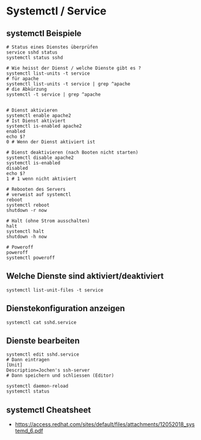 # Systemctl / Service 

## systemctl Beispiele 
```
# Status eines Dienstes überprüfen 
service sshd status 
systemctl status sshd 

# Wie heisst der Dienst / welche Dienste gibt es ? 
systemctl list-units -t service 
# für apache
systemctl list-units -t service | grep ^apache
# die Abkürzung 
systemctl -t service | grep ^apache


# Dienst aktivieren
systemctl enable apache2 
# Ist Dienst aktiviert 
systemctl is-enabled apache2
enabled
echo $?
0 # Wenn der Dienst aktiviert ist 

# Dienst deaktivieren (nach Booten nicht starten)
systemctl disable apache2
systemctl is-enabled 
disabled
echo $?
1 # 1 wenn nicht aktiviert

# Rebooten des Servers
# verweist auf systemctl 
reboot
systemctl reboot
shutdown -r now  

# Halt (ohne Strom ausschalten) 
halt
systemctl halt 
shutdown -h now 

# Poweroff 
poweroff
systemctl poweroff 
```

## Welche Dienste sind aktiviert/deaktiviert 
```
systemctl list-unit-files -t service
```

## Dienstekonfiguration anzeigen 

```
systemctl cat sshd.service 
```

## Dienste bearbeiten 
```
systemctl edit sshd.service 
# Dann eintragen
[Unit]
Description=Jochen's ssh-server 
# Dann speichern und schliessen (Editor) 

systemctl daemon-reload 
systemctl status 
```


## systemctl Cheatsheet 

  * https://access.redhat.com/sites/default/files/attachments/12052018_systemd_6.pdf

